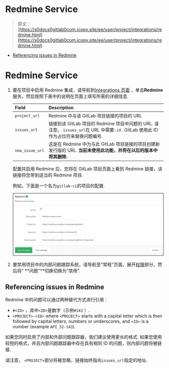 # Redmine Service

> 原文：[https://s0docs0gitlab0com.icopy.site/ee/user/project/integrations/redmine.html](https://s0docs0gitlab0com.icopy.site/ee/user/project/integrations/redmine.html)

*   [Referencing issues in Redmine](#referencing-issues-in-redmine)

# Redmine Service[](#redmine-service "Permalink")

1.  要在项目中启用 Redmine 集成，请导航到[Integrations 页面](overview.html#accessing-integrations) ，单击**Redmine**服务，然后按照下表中的说明在页面上填写所需的详细信息.

    | Field | Description |
    | --- | --- |
    | `project_url` | Redmine 中与该 GitLab 项目链接的项目的 URL |
    | `issues_url` | 链接到该 GitLab 项目的 Redmine 项目中问题的 URL. 请注意， `issues_url`在 URL 中需要`:id` . GitLab 使用此 ID 作为占位符来替换问题编号. |
    | `new_issue_url` | 这是在 Redmine 中为与此 GitLab 项目链接的项目创建新发行版的 URL. **当前未使用此功能，并将在以后的版本中将其删除.** |

    配置并启用 Redmine 后，您将在 GitLab 项目页面上看到 Redmine 链接，该链接将您带到适当的 Redmine 项目.

    例如，下面是一个名为`gitlab-ci`的项目的配置.

    [![Redmine configuration](img/31f8f986b27020e646540b9595d026cd.png)](img/redmine_configuration.png)

2.  要禁用项目中的内部问题跟踪系统，请导航至"常规"页面，展开[权限](../settings/index.html#sharing-and-permissions)部分，然后将" **问题"**切换切换为"禁用".

## Referencing issues in Redmine[](#referencing-issues-in-redmine "Permalink")

Redmine 中的问题可以通过两种替代方式进行引用：

*   `#<ID>` ，其中`<ID>`是数字（示例`#143` ）.
*   `<PROJECT>-<ID>` where `<PROJECT>` starts with a capital letter which is then followed by capital letters, numbers or underscores, and `<ID>` is a number (example `API_32-143`).

如果您同时启用了内部和外部问题跟踪器，我们建议使用更长的格式. 如果您使用较短的格式，并且内部问题跟踪器中存在具有相同 ID 的问题，则内部问题将被链接.

请注意， `<PROJECT>`部分将被忽略，链接始终指向`issues_url`指定的地址.